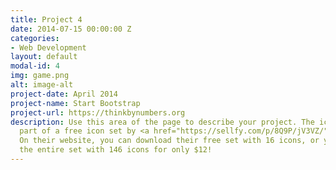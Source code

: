 ```yaml
---
title: Project 4
date: 2014-07-15 00:00:00 Z
categories:
- Web Development
layout: default
modal-id: 4
img: game.png
alt: image-alt
project-date: April 2014
project-name: Start Bootstrap
project-url: https://thinkbynumbers.org
description: Use this area of the page to describe your project. The icon above is
  part of a free icon set by <a href="https://sellfy.com/p/8Q9P/jV3VZ/">Flat Icons</a>.
  On their website, you can download their free set with 16 icons, or you can purchase
  the entire set with 146 icons for only $12!
---
```


